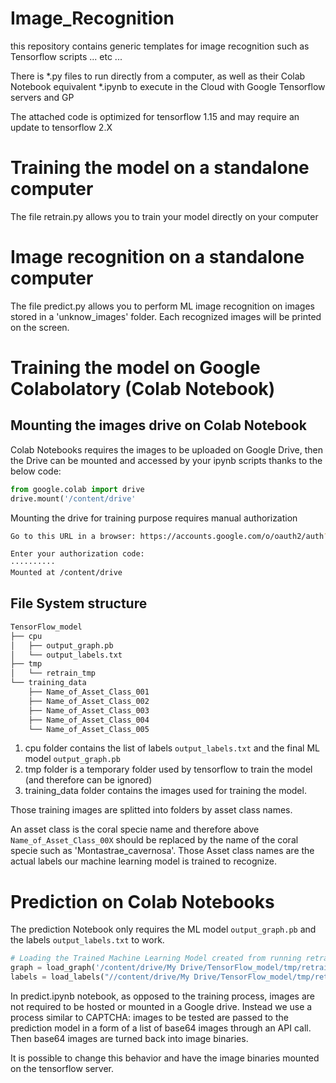 # Image_Recognition

this repository contains generic templates for image recognition such as Tensorflow scripts ... etc ...

There is *.py files to run directly from a computer, as well as their Colab Notebook equivalent *.ipynb to execute in the Cloud with Google Tensorflow servers and GP

The attached code is optimized for tensorflow 1.15 and may require an update to tensorflow 2.X

# Training the model on a standalone computer

The file retrain.py allows you to train your model directly on your computer

# Image recognition on a standalone computer

The file predict.py allows you to perform ML image recognition on images stored in a 'unknow_images' folder. Each recognized images will be printed on the screen.


# Training the model on Google Colabolatory (Colab Notebook)

## Mounting the images drive on Colab Notebook

Colab Notebooks requires the images to be uploaded on Google Drive, then the Drive can be mounted and accessed by your ipynb scripts thanks to the below code:

```python
from google.colab import drive
drive.mount('/content/drive'
```
Mounting the drive for training purpose requires manual authorization
```bash
Go to this URL in a browser: https://accounts.google.com/o/oauth2/auth?client_id=947318989803-6bn6qk8qdgf4n4g3pfee6491hc0brc4i.apps.googleusercontent.com&redirect_uri=urn%3aietf%3awg%3aoauth%3a2.0%3aoob&response_type=code&scope=email%20https%3a%2f%2fwww.googleapis.com%2fauth%2fdocs.test%20https%3a%2f%2fwww.googleapis.com%2fauth%2fdrive%20https%3a%2f%2fwww.googleapis.com%2fauth%2fdrive.photos.readonly%20https%3a%2f%2fwww.googleapis.com%2fauth%2fpeopleapi.readonly

Enter your authorization code:
··········
Mounted at /content/drive
```

## File System structure

```bash
TensorFlow_model
├── cpu
│   ├── output_graph.pb
│   └── output_labels.txt
├── tmp
│   └── retrain_tmp
└── training_data
    ├── Name_of_Asset_Class_001
    ├── Name_of_Asset_Class_002
    ├── Name_of_Asset_Class_003
    ├── Name_of_Asset_Class_004
    └── Name_of_Asset_Class_005
```

1. cpu folder contains the list of labels `output_labels.txt` and the final ML model `output_graph.pb`
2. tmp folder is a temporary folder used by tensorflow to train the model (and therefore can be ignored)
3. training_data folder contains the images used for training the model.

Those training images are splitted into folders by asset class names. 

An asset class is the coral specie name and therefore above `Name_of_Asset_Class_00X` should be replaced by the name of the coral specie such as 'Montastrae_cavernosa'. Those Asset class names are the actual labels our machine learning model is trained to recognize.

# Prediction on Colab Notebooks

The prediction Notebook only requires the ML model `output_graph.pb` and the labels `output_labels.txt` to work.

```python
# Loading the Trained Machine Learning Model created from running retrain.py on the training_images directory
graph = load_graph('/content/drive/My Drive/TensorFlow_model/tmp/retrain_tmp/output_graph.pb')
labels = load_labels("//content/drive/My Drive/TensorFlow_model/tmp/retrain_tmp/output_labels.txt")
```

In predict.ipynb notebook, as opposed to the training process, images are not required to be hosted or mounted in a Google drive. Instead we use a process similar to CAPTCHA: images to be tested are passed to the prediction model in a form of a list of base64 images through an API call. Then base64 images are turned back into image binaries.

It is possible to change this behavior and have the image binaries mounted on the tensorflow server.






